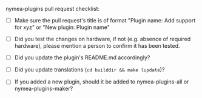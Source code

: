 nymea-plugins pull request checklist:

- [ ] Make sure the pull request's title is of format "Plugin name: Add support for xyz" or "New plugin: Plugin name"

- [ ] Did you test the changes on hardware, if not (e.g. absence of required hardware), please mention a person to confirm it has been tested.

- [ ] Did you update the plugin's README.md accordingly?

- [ ] Did you update translations (`cd builddir && make lupdate`)?

- [ ] If you added a new plugin, should it be added to nymea-plugins-all or nymea-plugins-maker?
